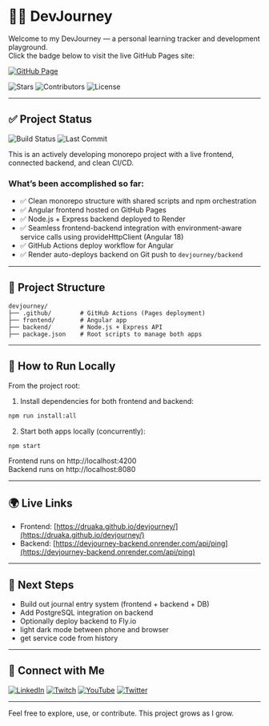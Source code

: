 # 🧑‍💻 DevJourney

Welcome to my DevJourney — a personal learning tracker and development playground.  
Click the badge below to visit the live GitHub Pages site:

[![GitHub Page](https://img.shields.io/github/deployments/Druaka/devjourney/github-pages?label=GitHub%20Page)](https://druaka.github.io/devjourney/)

<picture><img src="https://img.shields.io/github/stars/Druaka/devjourney?style=social&label=Stars" alt="Stars"></picture>
<picture><img src="https://img.shields.io/github/contributors/Druaka/devjourney?label=Contributors" alt="Contributors"></picture>
<picture><img src="https://img.shields.io/github/license/Druaka/devjourney?label=License" alt="License"></picture>

---

## ✅ Project Status

<picture><img src="https://img.shields.io/github/actions/workflow/status/Druaka/devjourney/deploy-frontend.yml?branch=main&label=Build%20Status" alt="Build Status"></picture>
<picture><img src="https://img.shields.io/github/last-commit/Druaka/devjourney?label=Last%20Commit" alt="Last Commit"></picture>

This is an actively developing monorepo project with a live frontend, connected backend, and clean CI/CD.

### What’s been accomplished so far:

- ✅ Clean monorepo structure with shared scripts and npm orchestration
- ✅ Angular frontend hosted on GitHub Pages
- ✅ Node.js + Express backend deployed to Render
- ✅ Seamless frontend-backend integration with environment-aware service calls using provideHttpClient (Angular 18)
- ✅ GitHub Actions deploy workflow for Angular
- ✅ Render auto-deploys backend on Git push to `devjourney/backend`

---

## 📂 Project Structure

```
devjourney/
├── .github/        # GitHub Actions (Pages deployment)
├── frontend/       # Angular app
├── backend/        # Node.js + Express API
├── package.json    # Root scripts to manage both apps
```

---

## 🔧 How to Run Locally

From the project root:

1. Install dependencies for both frontend and backend:

```bash
npm run install:all
```

2. Start both apps locally (concurrently):

```bash
npm start
```

Frontend runs on http://localhost:4200  
Backend runs on http://localhost:8080

---

## 🌍 Live Links

- Frontend: [https://druaka.github.io/devjourney/](https://druaka.github.io/devjourney/)
- Backend: [https://devjourney-backend.onrender.com/api/ping](https://devjourney-backend.onrender.com/api/ping)

---

## 🚧 Next Steps

- Build out journal entry system (frontend + backend + DB)
- Add PostgreSQL integration on backend
- Optionally deploy backend to Fly.io
- light dark mode between phone and browser 
- get service code from history 

---

## 🤝 Connect with Me

[![LinkedIn](https://img.shields.io/badge/LinkedIn-%230077B5.svg?style=for-the-badge&logo=LinkedIn&logoColor=white)](https://www.linkedin.com/in/johan-van-wyk-0/)
[![Twitch](https://img.shields.io/badge/Twitch-%239146FF.svg?style=for-the-badge&logo=Twitch&logoColor=white)](https://www.twitch.tv/druakah)
[![YouTube](https://img.shields.io/badge/YouTube-%23FF0000.svg?style=for-the-badge&logo=YouTube&logoColor=white)](https://www.youtube.com/@druakah)
[![Twitter](https://img.shields.io/badge/Twitter-%231DA1F2.svg?style=for-the-badge&logo=Twitter&logoColor=white)](https://x.com/JohanvanWyk3525)

---

Feel free to explore, use, or contribute. This project grows as I grow.
